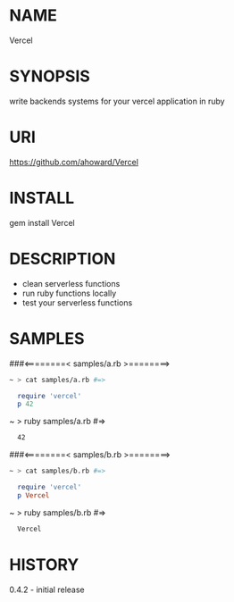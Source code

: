 NAME
====
  Vercel

SYNOPSIS
========
  write backends systems for your vercel application in ruby

URI
===
  https://github.com/ahoward/Vercel

INSTALL
=======
  gem install Vercel 

DESCRIPTION
===========
  - clean serverless functions
  - run ruby functions locally
  - test your serverless functions

SAMPLES
=======
  ###<========< samples/a.rb >========>
  ```sh
  ~ > cat samples/a.rb #=>
  ```
  ```ruby
    require 'vercel'
    p 42
  ```
  
  ~ > ruby samples/a.rb #=>
  ```txt
    42
  ```
  
  ###<========< samples/b.rb >========>
  ```sh
  ~ > cat samples/b.rb #=>
  ```
  ```ruby
    require 'vercel'
    p Vercel
  ```
  
  ~ > ruby samples/b.rb #=>
  ```txt
    Vercel
  ```

HISTORY
=======
  0.4.2
    - initial release